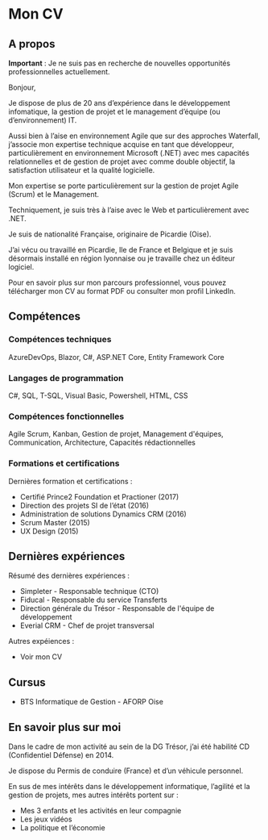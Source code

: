 ﻿# Mon CV

## A propos

**Important** : Je ne suis pas en recherche de nouvelles opportunités professionnelles actuellement.

Bonjour,

Je dispose de plus de 20 ans d’expérience dans le développement infomatique, la gestion de projet et le management d’équipe (ou d’environnement) IT.

Aussi bien à l’aise en environnement Agile que sur des approches Waterfall, j’associe mon expertise technique acquise en tant que développeur, particulièrement en environnement Microsoft (.NET) avec mes capacités relationnelles et de gestion de projet avec comme double objectif, la satisfaction utilisateur et la qualité logicielle.

Mon expertise se porte particulièrement sur la gestion de projet Agile (Scrum) et le Management.

Techniquement, je suis très à l’aise avec le Web et particulièrement avec .NET.

Je suis de nationalité Française, originaire de Picardie (Oise).

J’ai vécu ou travaillé en Picardie, Ile de France et Belgique et je suis désormais installé en région lyonnaise ou je travaille chez un éditeur logiciel.


Pour en savoir plus sur mon parcours professionnel, vous pouvez télécharger mon CV au format PDF ou consulter mon profil LinkedIn.

## Compétences

### Compétences techniques

AzureDevOps, Blazor, C#, ASP.NET Core, Entity Framework Core

### Langages de programmation

C#, SQL, T-SQL, Visual Basic, Powershell, HTML, CSS

### Compétences fonctionnelles

Agile Scrum, Kanban, Gestion de projet, Management d'équipes, Communication, Architecture, Capacités rédactionnelles

### Formations et certifications

Dernières formation et certifications :

- Certifié Prince2 Foundation et Practioner (2017)
- Direction des projets SI de l’état (2016)
- Administration de solutions Dynamics CRM (2016)
- Scrum Master (2015)
- UX Design (2015)

## Dernières expériences

Résumé des dernières expériences :
- Simpleter - Responsable technique (CTO)
- Fiducal - Responsable du service Transferts
- Direction générale du Trésor - Responsable de l'équipe de développement
- Everial CRM - Chef de projet transversal

Autres expéiences :
- Voir mon CV

## Cursus

- BTS Informatique de Gestion - AFORP Oise

## En savoir plus sur moi

Dans le cadre de mon activité au sein de la DG Trésor, j’ai été habilité CD (Confidentiel Défense) en 2014.

Je dispose du Permis de conduire (France) et d’un véhicule personnel.

En sus de mes intérêts dans le développement informatique, l’agilité et la gestion de projets, mes autres intérêts portent sur :

- Mes 3 enfants et les activités en leur compagnie
- Les jeux vidéos
- La politique et l’économie